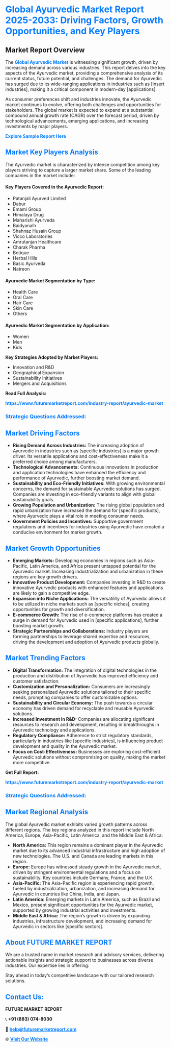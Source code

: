 <h1 style="color: #007BFF;">Global Ayurvedic Market Report 2025-2033: Driving Factors, Growth Opportunities, and Key Players</h1>

<section id="overview">
<h2>Market Report Overview</h2>
<p>The <a href="https://www.futuremarketreport.com/industry-report/ayurvedic-market" style="color: #007BFF; text-decoration: none;"><strong>Global Ayurvedic Market</strong></a> is witnessing significant growth, driven by increasing demand across various industries. This report delves into the key aspects of the Ayurvedic market, providing a comprehensive analysis of its current status, future potential, and challenges. The demand for Ayurvedic has surged due to its wide-ranging applications in industries such as [insert industries], making it a critical component in modern-day [applications].</p>
<p>As consumer preferences shift and industries innovate, the Ayurvedic market continues to evolve, offering both challenges and opportunities for stakeholders. The global market is expected to expand at a substantial compound annual growth rate (CAGR) over the forecast period, driven by technological advancements, emerging applications, and increasing investments by major players.</p>
</section>

<section id="overview">
<p><a href="https://www.futuremarketreport.com/request-sample/reportId=28044" style="color: #007BFF; text-decoration: none;"><strong>Explore Sample Report Here</strong></a></p>
</section>

<section id="key-players">
<h2 style="color: #007BFF;">Market Key Players Analysis</h2>
<p>The Ayurvedic market is characterized by intense competition among key players striving to capture a larger market share. Some of the leading companies in the market include:</p>
<h4>Key Players Covered in the Ayurvedic Report:</h4>
<ul><li>Patanjali Ayurved Limited</li><li>Dabur</li><li>Emami Group</li><li>Himalaya Drug</li><li>Maharishi Ayurveda</li><li>Baidyanalh</li><li>Shahnaz Husain Group</li><li>Vicco Laboratories</li><li>Amrutanjan Healthcare</li><li>Charak Pharma</li><li>Botique</li><li>Herbal Hills</li><li>Basic Ayurveda</li><li>Natreon</li></ul>
<h4>Ayurvedic Market Segmentation by Type:</h4>
<ul><li>Health Care</li><li>Oral Care</li><li>Hair Care</li><li>Skin Care</li><li>Others</li></ul>

<h4>Ayurvedic Market Segmentation by Application:</h4>
<ul><li>Women</li><li>Men</li><li>Kids</li></ul>
<p><strong>Key Strategies Adopted by Market Players:</strong></p>
<ul>
<li>Innovation and R&D</li>
<li>Geographical Expansion</li>
<li>Sustainability Initiatives</li>
<li>Mergers and Acquisitions</li>
</ul>
</section>

<section>
<p><strong>Read Full Analysis: </strong></p><a href="https://www.futuremarketreport.com/industry-report/ayurvedic-market" style="color: #007BFF; text-decoration: none;"><strong>https://www.futuremarketreport.com/industry-report/ayurvedic-market</strong></a>
<h3 style="color: #007BFF;">Strategic Questions Addressed:</h3>
</section>

<section id="driving-factors">
<h2 style="color: #007BFF;">Market Driving Factors</h2>
<ul>
<li><strong>Rising Demand Across Industries:</strong> The increasing adoption of Ayurvedic in industries such as [specific industries] is a major growth driver. Its versatile applications and cost-effectiveness make it a preferred choice among manufacturers.</li>
<li><strong>Technological Advancements:</strong> Continuous innovations in production and application technologies have enhanced the efficiency and performance of Ayurvedic, further boosting market demand.</li>
<li><strong>Sustainability and Eco-Friendly Initiatives:</strong> With growing environmental concerns, the demand for sustainable Ayurvedic solutions has surged. Companies are investing in eco-friendly variants to align with global sustainability goals.</li>
<li><strong>Growing Population and Urbanization:</strong> The rising global population and rapid urbanization have increased the demand for [specific products], where Ayurvedic plays a vital role in meeting consumer needs.</li>
<li><strong>Government Policies and Incentives:</strong> Supportive government regulations and incentives for industries using Ayurvedic have created a conducive environment for market growth.</li>
</ul>
</section>

<section id="growth-opportunities">
<h2 style="color: #007BFF;">Market Growth Opportunities</h2>
<ul>
<li><strong>Emerging Markets:</strong> Developing economies in regions such as Asia-Pacific, Latin America, and Africa present untapped potential for the Ayurvedic market. Increasing industrialization and urbanization in these regions are key growth drivers.</li>
<li><strong>Innovative Product Development:</strong> Companies investing in R&D to create innovative Ayurvedic products with enhanced features and applications are likely to gain a competitive edge.</li>
<li><strong>Expansion into Niche Applications:</strong> The versatility of Ayurvedic allows it to be utilized in niche markets such as [specific niches], creating opportunities for growth and diversification.</li>
<li><strong>E-commerce Growth:</strong> The rise of e-commerce platforms has created a surge in demand for Ayurvedic used in [specific applications], further boosting market growth.</li>
<li><strong>Strategic Partnerships and Collaborations:</strong> Industry players are forming partnerships to leverage shared expertise and resources, driving the development and adoption of Ayurvedic products globally.</li>
</ul>
</section>

<section id="trending-factors">
<h2 style="color: #007BFF;">Market Trending Factors</h2>
<ul>
<li><strong>Digital Transformation:</strong> The integration of digital technologies in the production and distribution of Ayurvedic has improved efficiency and customer satisfaction.</li>
<li><strong>Customization and Personalization:</strong> Consumers are increasingly seeking personalized Ayurvedic solutions tailored to their specific needs, prompting companies to offer customizable options.</li>
<li><strong>Sustainability and Circular Economy:</strong> The push towards a circular economy has driven demand for recyclable and reusable Ayurvedic solutions.</li>
<li><strong>Increased Investment in R&D:</strong> Companies are allocating significant resources to research and development, resulting in breakthroughs in Ayurvedic technology and applications.</li>
<li><strong>Regulatory Compliance:</strong> Adherence to strict regulatory standards, particularly in industries like [specific industries], is influencing product development and quality in the Ayurvedic market.</li>
<li><strong>Focus on Cost-Effectiveness:</strong> Businesses are exploring cost-efficient Ayurvedic solutions without compromising on quality, making the market more competitive.</li>
</ul>
</section>

<section>
<p><strong>Get Full Report: </strong></p><a href="https://www.futuremarketreport.com/industry-report/ayurvedic-market" style="color: #007BFF; text-decoration: none;"><strong>https://www.futuremarketreport.com/industry-report/ayurvedic-market</strong></a>
<h3 style="color: #007BFF;">Strategic Questions Addressed:</h3>
</section>


<section id="regional-analysis">
<h2 style="color: #007BFF;">Market Regional Analysis</h2>
<p>The global Ayurvedic market exhibits varied growth patterns across different regions. The key regions analyzed in this report include North America, Europe, Asia-Pacific, Latin America, and the Middle East & Africa:</p>
<ul>
<li><strong>North America:</strong> This region remains a dominant player in the Ayurvedic market due to its advanced industrial infrastructure and high adoption of new technologies. The U.S. and Canada are leading markets in this region.</li>
<li><strong>Europe:</strong> Europe has witnessed steady growth in the Ayurvedic market, driven by stringent environmental regulations and a focus on sustainability. Key countries include Germany, France, and the U.K.</li>
<li><strong>Asia-Pacific:</strong> The Asia-Pacific region is experiencing rapid growth, fueled by industrialization, urbanization, and increasing demand for Ayurvedic in countries like China, India, and Japan.</li>
<li><strong>Latin America:</strong> Emerging markets in Latin America, such as Brazil and Mexico, present significant opportunities for the Ayurvedic market, supported by growing industrial activities and investments.</li>
<li><strong>Middle East & Africa:</strong> The region’s growth is driven by expanding industries, infrastructure development, and increasing demand for Ayurvedic in sectors like [specific sectors].</li>
</ul>
</section>

<footer>
<h2 style="color: #007BFF;">About FUTURE MARKET REPORT</h2>
<p>We are a trusted name in market research and advisory services, delivering actionable insights and strategic support to businesses across diverse industries. Our expertise lies in offering:</p>

<p>Stay ahead in today’s competitive landscape with our tailored research solutions.</p>

<h2 style="color: #007BFF;">Contact Us:</h2>
<p><strong>FUTURE MARKET REPORT</strong></p>
<p>📞 <strong>+91 (883) 074-8030</strong></p>
<p>📧 <strong><a href="mailto:help@futuremarketreport.com" style="color: #007BFF;">help@futuremarketreport.com</a></strong></p>
<p>🌐 <strong><a href="https://www.futuremarketreport.com/" style="color: #007BFF;">Visit Our Website</a></strong></p>
</footer>